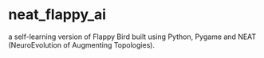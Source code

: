 # neat_flappy_ai
a self-learning version of Flappy Bird built using Python, Pygame and NEAT (NeuroEvolution of Augmenting Topologies).
